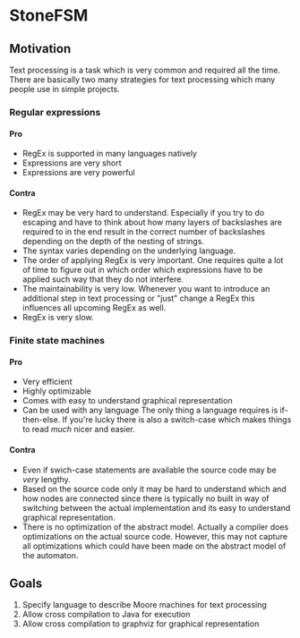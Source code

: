 # StoneFSM
## Motivation
Text processing is a task which is very common and required all the time.
There are basically two many strategies for text processing which many people use in simple projects.

### Regular expressions
#### Pro
- RegEx is supported in many languages natively
- Expressions are very short
- Expressions are very powerful
#### Contra
- RegEx may be very hard to understand.
Especially if you try to do escaping and have to think about how many layers of backslashes are required to in the end result in the correct number of backslashes depending on the depth of the nesting of strings.
- The syntax varies depending on the underlying language.
- The order of applying RegEx is very important.
One requires quite a lot of time to figure out in which order which expressions have to be applied such way that they do not interfere.
- The maintainability is very low.
Whenever you want to introduce an additional step in text processing or "just" change a RegEx this influences all upcoming RegEx as well.
- RegEx is very slow.

### Finite state machines
#### Pro
- Very efficient
- Highly optimizable
- Comes with easy to understand graphical representation
- Can be used with any language
The only thing a language requires is if-then-else.
If you're lucky there is also a switch-case which makes things to read *much* nicer and easier.
#### Contra
- Even if swich-case statements are available the source code may be *very* lengthy.
- Based on the source code only it may be hard to understand which and how nodes are connected since there is typically no built in way of switching between the actual implementation and its easy to understand graphical representation.
- There is no optimization of the abstract model.
Actually a compiler does optimizations on the actual source code.
However, this may not capture all optimizations which could have been made on the abstract model of the automaton.

## Goals
1. Specify language to describe Moore machines for text processing
1. Allow cross compilation to Java for execution
1. Allow cross compilation to graphviz for graphical representation
